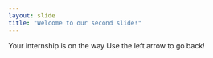 ```yaml
---
layout: slide
title: "Welcome to our second slide!"
---
```

Your internship is on the way
Use the left arrow to go back!
